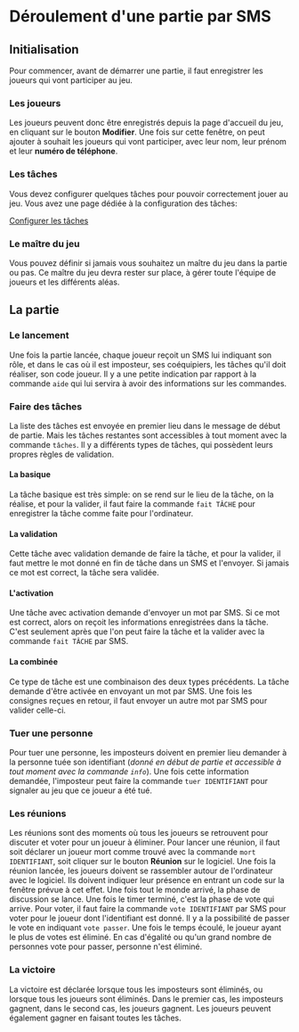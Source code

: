 # Déroulement d'une partie par SMS

## Initialisation 
Pour commencer, avant de démarrer une partie, il faut enregistrer les joueurs qui vont participer au jeu.

### Les joueurs
Les joueurs peuvent donc être enregistrés depuis la page d'accueil du jeu, en cliquant sur le bouton **Modifier**.
Une fois sur cette fenêtre, on peut ajouter à souhait les joueurs qui vont participer, avec leur nom, leur prénom et leur **numéro de téléphone**.

### Les tâches 
Vous devez configurer quelques tâches pour pouvoir correctement jouer au jeu. Vous avez une page dédiée à la configuration des tâches:

[Configurer les tâches](config-task.md "Accéder à l'information sur la configuration des tâches")

### Le maître du jeu
Vous pouvez définir si jamais vous souhaitez un maître du jeu dans la partie ou pas. Ce maître du jeu devra rester sur place, à gérer toute l'équipe de joueurs et les différents aléas.


## La partie

### Le lancement
Une fois la partie lancée, chaque joueur reçoit un SMS lui indiquant son rôle, et dans le cas où il est imposteur, ses coéquipiers, les tâches qu'il doit réaliser, son code joueur. Il y a une petite indication par rapport à la commande `aide` qui lui servira à avoir des informations sur les commandes.


### Faire des tâches
La liste des tâches est envoyée en premier lieu dans le message de début de partie. Mais les tâches restantes sont accessibles à tout moment avec la commande `tâches`. Il y a différents types de tâches, qui possèdent leurs propres règles de validation.

#### La basique
La tâche basique est très simple: on se rend sur le lieu de la tâche, on la réalise, et pour la valider, il faut faire la commande `fait TÂCHE` pour enregistrer la tâche comme faite pour l'ordinateur.

#### La validation
Cette tâche avec validation demande de faire la tâche, et pour la valider, il faut mettre le mot donné en fin de tâche dans un SMS et l'envoyer. Si jamais ce mot est correct, la tâche sera validée.

#### L'activation
Une tâche avec activation demande d'envoyer un mot par SMS. Si ce mot est correct, alors on reçoit les informations enregistrées dans la tâche. C'est seulement après que l'on peut faire la tâche et la valider avec la commande `fait TÂCHE` par SMS.

#### La combinée
Ce type de tâche est une combinaison des deux types précédents. La tâche demande d'être activée en envoyant un mot par SMS. Une fois les consignes reçues en retour, il faut envoyer un autre mot par SMS pour valider celle-ci.


### Tuer une personne
Pour tuer une personne, les imposteurs doivent en premier lieu demander à la personne tuée son identifiant (*donné en début de partie et accessible à tout moment avec la commande `info`*). Une fois cette information demandée, l'imposteur peut faire la commande `tuer IDENTIFIANT` pour signaler au jeu que ce joueur a été tué.

### Les réunions
Les réunions sont des moments où tous les joueurs se retrouvent pour discuter et voter pour un joueur à éliminer. Pour lancer une réunion, il faut soit déclarer un joueur mort comme trouvé avec la commande `mort IDENTIFIANT`, soit cliquer sur le bouton **Réunion** sur le logiciel. Une fois la réunion lancée, les joueurs doivent se rassembler autour de l'ordinateur avec le logiciel. Ils doivent indiquer leur présence en entrant un code sur la fenêtre prévue à cet effet. Une fois tout le monde arrivé, la phase de discussion se lance. Une fois le timer terminé, c'est la phase de vote qui arrive. Pour voter, il faut faire la commande `vote IDENTIFIANT` par SMS pour voter pour le joueur dont l'identifiant est donné. Il y a la possibilité de passer le vote en indiquant `vote passer`. Une fois le temps écoulé, le joueur ayant le plus de votes est éliminé. En cas d'égalité ou qu'un grand nombre de personnes vote pour passer, personne n'est éliminé. 

### La victoire
La victoire est déclarée lorsque tous les imposteurs sont éliminés, ou lorsque tous les joueurs sont éliminés. Dans le premier cas, les imposteurs gagnent, dans le second cas, les joueurs gagnent. Les joueurs peuvent également gagner en faisant toutes les tâches.
